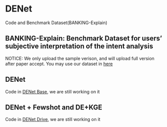 # DENet
Code and Benchmark Dataset(BANKING-Explain)

## BANKING-Explain: Benchmark Dataset for users’ subjective interpretation of the intent analysis
NOTICE: We only upload the sample verison, and will upload full version after paper accept. 
You may use our dataset in [here](https://github.com/yuanxiaoheben/DENet/tree/main/BANKING-Explain)
## DENet
Code in [DENet Base](https://github.com/yuanxiaoheben/DENet/tree/main/denet_base), we are still working on it

## DENet + Fewshot and DE+KGE 
Code in [DENet Drive](https://github.com/yuanxiaoheben/DENet/tree/main/denet_base), we are still working on it

